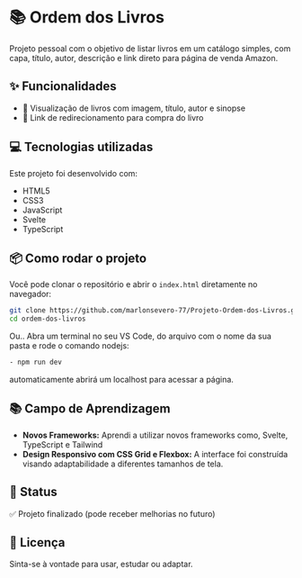 # 📚 Ordem dos Livros

Projeto pessoal com o objetivo de listar livros em um catálogo simples, com capa, título, autor, descrição e link direto para página de venda Amazon.

## ✨ Funcionalidades

- 📖 Visualização de livros com imagem, título, autor e sinopse    
- 🔗 Link de redirecionamento para compra do livro  

## 💻 Tecnologias utilizadas

Este projeto foi desenvolvido com:

- HTML5  
- CSS3  
- JavaScript
- Svelte
- TypeScript


## 📦 Como rodar o projeto

Você pode clonar o repositório e abrir o `index.html` diretamente no navegador:

```bash
git clone https://github.com/marlonsevero-77/Projeto-Ordem-dos-Livros.git
cd ordem-dos-livros
```
Ou..
Abra um terminal no seu VS Code, do arquivo com o nome da sua pasta e rode o comando nodejs:
```bash
- npm run dev
```
automaticamente abrirá um localhost para acessar a página.

## 📚 Campo de Aprendizagem

 - **Novos Frameworks:** Aprendi a utilizar novos frameworks como, Svelte, TypeScript e Tailwind
- **Design Responsivo com CSS Grid e Flexbox:** A interface foi construída visando adaptabilidade a diferentes tamanhos de tela.

## 📌 Status

✅ Projeto finalizado (pode receber melhorias no futuro)

## 📝 Licença
  
Sinta-se à vontade para usar, estudar ou adaptar.
